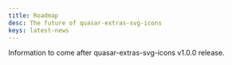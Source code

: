 ```yaml
---
title: Roadmap
desc: The future of quasar-extras-svg-icons
keys: latest-news
---
```

Information to come after quasar-extras-svg-icons v1.0.0 release.